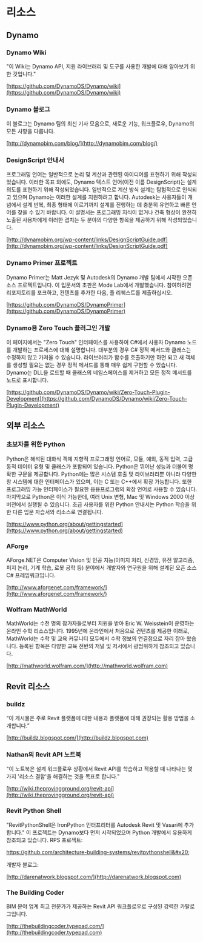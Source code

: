 # 리소스

## **Dynamo**

### **Dynamo Wiki**

"이 Wiki는 Dynamo API, 지원 라이브러리 및 도구를 사용한 개발에 대해 알아보기 위한 것입니다."

[https://github.com/DynamoDS/Dynamo/wiki](https://github.com/DynamoDS/Dynamo/wiki)

### **Dynamo 블로그**

이 블로그는 Dynamo 팀의 최신 기사 모음으로, 새로운 기능, 워크플로우, Dynamo의 모든 사항을 다룹니다.

[http://dynamobim.com/blog/](http://dynamobim.com/blog/)

### **DesignScript 안내서**

프로그래밍 언어는 일반적으로 논리 및 계산과 관련된 아이디어를 표현하기 위해 작성되었습니다. 이러한 목표 외에도, Dynamo 텍스트 언어(이전 이름 DesignScript)는 설계 의도를 표현하기 위해 작성되었습니다. 일반적으로 계산 방식 설계는 탐험적으로 인식되고 있으며 Dynamo는 이러한 설계를 지원하려고 합니다. Autodesk는 사용자들이 개념에서 설계 반복, 최종 형태에 이르기까지 설계를 진행하는 데 충분히 유연하고 빠른 언어를 찾을 수 있기 바랍니다. 이 설명서는 프로그래밍 지식이 없거나 건축 형상이 완전히 노출된 사용자에게 이러한 겹치는 두 분야의 다양한 항목을 제공하기 위해 작성되었습니다.

[http://dynamobim.org/wp-content/links/DesignScriptGuide.pdf](http://dynamobim.org/wp-content/links/DesignScriptGuide.pdf)

### **Dynamo Primer 프로젝트**

Dynamo Primer는 Matt Jezyk 및 Autodesk의 Dynamo 개발 팀에서 시작한 오픈 소스 프로젝트입니다. 이 입문서의 초판은 Mode Lab에서 개발했습니다. 참여하려면 리포지토리를 포크하고, 컨텐츠를 추가한 다음, 풀 리퀘스트를 제출하십시오.

[https://github.com/DynamoDS/DynamoPrimer](https://github.com/DynamoDS/DynamoPrimer)

### **Dynamo용 Zero Touch 플러그인 개발**

이 페이지에서는 "Zero Touch" 인터페이스를 사용하여 C#에서 사용자 Dynamo 노드를 개발하는 프로세스에 대해 설명합니다. 대부분의 경우 C# 정적 메서드와 클래스는 수정하지 않고 가져올 수 있습니다. 라이브러리가 함수를 호출하기만 하면 되고 새 객체를 생성할 필요는 없는 경우 정적 메서드를 통해 매우 쉽게 구현할 수 있습니다. Dynamo는 DLL을 로드할 때 클래스의 네임스페이스를 제거하고 모든 정적 메서드를 노드로 표시합니다.

[https://github.com/DynamoDS/Dynamo/wiki/Zero-Touch-Plugin-Development](https://github.com/DynamoDS/Dynamo/wiki/Zero-Touch-Plugin-Development)

## **외부 리소스**

### **초보자를 위한 Python**

Python은 해석된 대화식 객체 지향적 프로그래밍 언어로, 모듈, 예외, 동적 입력, 고급 동적 데이터 유형 및 클래스가 포함되어 있습니다. Python은 뛰어난 성능과 더불어 명확한 구문을 제공합니다. Python에는 많은 시스템 호출 및 라이브러리뿐 아니라 다양한 창 시스템에 대한 인터페이스가 있으며, 이는 C 또는 C++에서 확장 가능합니다. 또한 프로그래밍 가능 인터페이스가 필요한 응용프로그램의 확장 언어로 사용할 수 있습니다. 마지막으로 Python은 이식 가능한데, 여러 Unix 변형, Mac 및 Windows 2000 이상 버전에서 실행될 수 있습니다. 초급 사용자를 위한 Python 안내서는 Python 학습을 위한 다른 입문 자습서와 리소스로 연결됩니다.

[https://www.python.org/about/gettingstarted](https://www.python.org/about/gettingstarted)

### **AForge**

AForge.NET은 Computer Vision 및 인공 지능(이미지 처리, 신경망, 유전 알고리즘, 퍼지 논리, 기계 학습, 로봇 공학 등) 분야에서 개발자와 연구원을 위해 설계된 오픈 소스 C# 프레임워크입니다.

[http://www.aforgenet.com/framework/](http://www.aforgenet.com/framework/)

### **Wolfram MathWorld**

MathWorld는 수천 명의 참가자들로부터 지원을 받아 Eric W. Weisstein이 운영하는 온라인 수학 리소스입니다. 1995년에 온라인에서 처음으로 컨텐츠를 제공한 이래로, MathWorld는 수학 및 교육 커뮤니티 모두에서 수학 정보의 연결점으로 자리 잡아 왔습니다. 등록된 항목은 다양한 교육 전반의 저널 및 저서에서 광범위하게 참조되고 있습니다.

[http://mathworld.wolfram.com/](http://mathworld.wolfram.com)

## Revit 리소스

### **buildz**

“이 게시물은 주로 Revit 플랫폼에 대한 내용과 플랫폼에 대해 권장되는 활용 방법을 소개합니다.”

[http://buildz.blogspot.com/](http://buildz.blogspot.com)

### **Nathan의 Revit API 노트북**

"이 노트북은 설계 워크플로우 상황에서 Revit API를 학습하고 적용할 때 나타나는 몇 가지 '리소스 결함'을 해결하는 것을 목표로 합니다."

[http://wiki.theprovingground.org/revit-api](http://wiki.theprovingground.org/revit-api)

### **Revit Python Shell**

"RevitPythonShell은 IronPython 인터프리터를 Autodesk Revit 및 Vasari에 추가합니다." 이 프로젝트는 Dynamo보다 먼저 시작되었으며 Python 개발에서 유용하게 참조되고 있습니다. RPS 프로젝트:&#x20;

https://github.com/architecture-building-systems/revitpythonshell&#x20;

개발자 블로그:&#x20;

[http://darenatwork.blogspot.com/](http://darenatwork.blogspot.com)

### **The Building Coder**

BIM 분야 업계 최고 전문가가 제공하는 Revit API 워크플로우로 구성된 강력한 카탈로그입니다.

[http://thebuildingcoder.typepad.com/](http://thebuildingcoder.typepad.com)
